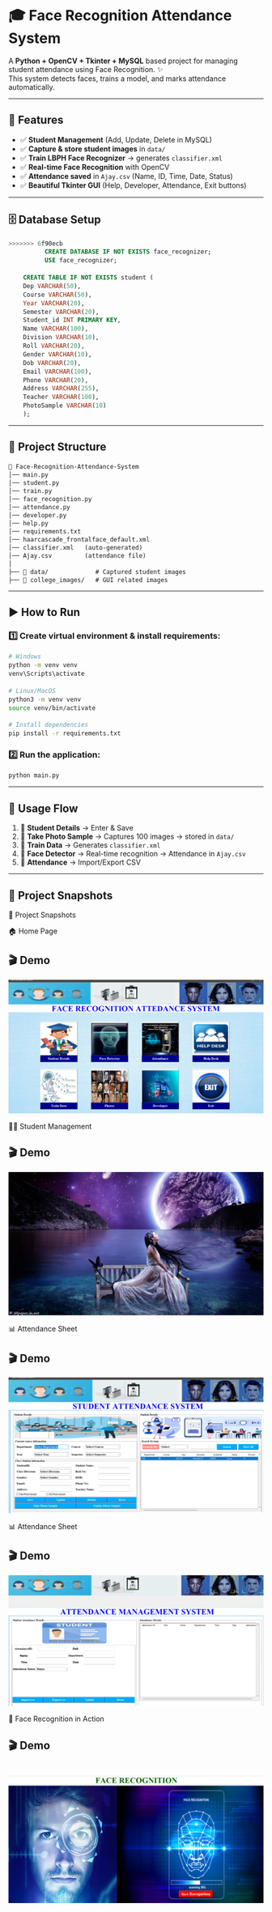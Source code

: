 
# 🎓 Face Recognition Attendance System  

A **Python + OpenCV + Tkinter + MySQL** based project for managing student attendance using Face Recognition. ✨  
This system detects faces, trains a model, and marks attendance automatically.  

---

## 🚀 Features  

- ✅ **Student Management** (Add, Update, Delete in MySQL)  
- ✅ **Capture & store student images** in `data/`  
- ✅ **Train LBPH Face Recognizer** → generates `classifier.xml`  
- ✅ **Real-time Face Recognition** with OpenCV  
- ✅ **Attendance saved** in `Ajay.csv` (Name, ID, Time, Date, Status)  
- ✅ **Beautiful Tkinter GUI** (Help, Developer, Attendance, Exit buttons)  

---

## 🗄️ Database Setup  

   ```sql
   >>>>>>> 6f90ecb
             CREATE DATABASE IF NOT EXISTS face_recognizer;
             USE face_recognizer;

       CREATE TABLE IF NOT EXISTS student (
       Dep VARCHAR(50),
       Course VARCHAR(50),
       Year VARCHAR(20),
       Semester VARCHAR(20),
       Student_id INT PRIMARY KEY,
       Name VARCHAR(100),
       Division VARCHAR(10),
       Roll VARCHAR(20),
       Gender VARCHAR(10),
       Dob VARCHAR(20),
       Email VARCHAR(100),
       Phone VARCHAR(20),
       Address VARCHAR(255),
       Teacher VARCHAR(100),
       PhotoSample VARCHAR(10)
       );
   ```

---
## 📂 Project Structure  

```
📁 Face-Recognition-Attendance-System  
│── main.py  
│── student.py  
│── train.py  
│── face_recognition.py  
│── attendance.py  
│── developer.py  
│── help.py  
│── requirements.txt  
│── haarcascade_frontalface_default.xml  
│── classifier.xml   (auto-generated)  
│── Ajay.csv         (attendance file)  
│
├── 📁 data/             # Captured student images  
├── 📁 college_images/   # GUI related images  
```  

---

## ▶️ How to Run  

### 1️⃣ Create virtual environment & install requirements:  
```bash
# Windows
python -m venv venv
venv\Scripts\activate

# Linux/MacOS
python3 -m venv venv
source venv/bin/activate

# Install dependencies
pip install -r requirements.txt
```

### 2️⃣ Run the application:  
```bash
python main.py
```

---

## 📖 Usage Flow  

1. 🔹 **Student Details** → Enter & Save  
2. 🔹 **Take Photo Sample** → Captures 100 images → stored in `data/`  
3. 🔹 **Train Data** → Generates `classifier.xml`  
4. 🔹 **Face Detector** → Real-time recognition → Attendance in `Ajay.csv`  
5. 🔹 **Attendance** → Import/Export CSV  

---

## 📸 Project Snapshots  
📸 Project Snapshots

🏠 Home Page
## 🎬 Demo
![Face Recognition Demo](college_images/main.png)


👨‍🎓 Student Management
## 🎬 Demo
![Face Recognition Demo](college_images/wp2551980.jpg)


📊 Attendance Sheet
## 🎬 Demo
![Face Recognition Demo](college_images/Attendance.png)


📊 Attendance Sheet
## 🎬 Demo
![Face Recognition Demo](college_images/aap.png)


🎥 Face Recognition in Action
## 🎬 Demo
![Face Recognition Demo](college_images/face.png)
=======
